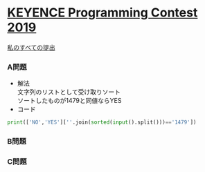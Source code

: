 # [KEYENCE Programming Contest 2019](https://atcoder.jp/contests/keyence2019)  
[私のすべての提出](https://atcoder.jp/contests/keyence2019/submissions?f.Task=&f.Language=&f.Status=&f.User=tokizo)  
  
### A問題  
- 解法  
文字列のリストとして受け取りソート  
ソートしたものが1479と同値ならYES
- コード  
```python
print(['NO','YES'][''.join(sorted(input().split()))=='1479'])
```

### B問題  

### C問題  
